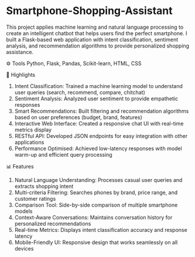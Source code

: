 # Smartphone-Shopping-Assistant
This project applies machine learning and natural language processing to create an intelligent chatbot that helps users find the perfect smartphone. I built a Flask-based web application with intent classification, sentiment analysis, and recommendation algorithms to provide personalized shopping assistance.

⚙️ Tools
Python, Flask, Pandas, Scikit-learn, HTML, CSS

🚀 Highlights
1) Intent Classification: Trained a machine learning model to understand user queries (search, recommend, compare, chitchat)
2) Sentiment Analysis: Analyzed user sentiment to provide empathetic responses
3) Smart Recommendations: Built filtering and recommendation algorithms based on user preferences (budget, brand, features)
4) Interactive Web Interface: Created a responsive chat UI with real-time metrics display
5) RESTful API: Developed JSON endpoints for easy integration with other applications
6) Performance Optimised: Achieved low-latency responses with model warm-up and efficient query processing

📊 Features
1) Natural Language Understanding: Processes casual user queries and extracts shopping intent
2) Multi-criteria Filtering: Searches phones by brand, price range, and customer ratings
3) Comparison Tool: Side-by-side comparison of multiple smartphone models
4) Context-Aware Conversations: Maintains conversation history for personalized recommendations
5) Real-time Metrics: Displays intent classification accuracy and response latency
6) Mobile-Friendly UI: Responsive design that works seamlessly on all devices
